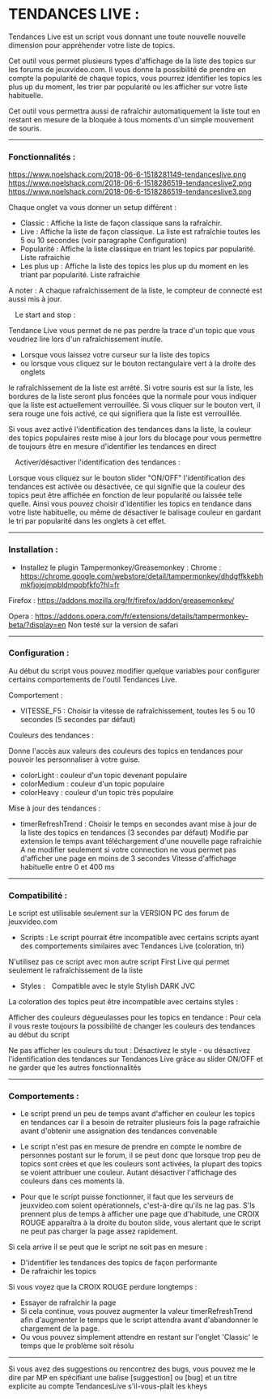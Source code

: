 # TENDANCES LIVE :

Tendances Live est un script vous donnant une toute nouvelle nouvelle dimension pour appréhender votre liste de topics.

Cet outil vous permet plusieurs types d'affichage de la liste des topics sur les forums de jeuxvideo.com.
Il vous donne la possibilité de prendre en compte la popularité de chaque topics, vous pourrez identifier les topics les plus up du moment, les trier par popularité ou les afficher sur votre liste habituelle.

Cet outil vous permettra aussi de rafraîchir automatiquement la liste tout en restant en mesure de la bloquée à tous moments d'un simple mouvement de souris.

__________________________________

### Fonctionnalités :

https://www.noelshack.com/2018-06-6-1518281149-tendanceslive.png https://www.noelshack.com/2018-06-6-1518286519-tendanceslive2.png https://www.noelshack.com/2018-06-6-1518286519-tendanceslive3.png

Chaque onglet va vous donner un setup différent :

* Classic  : Affiche la liste de façon classique sans la rafraîchir.
* Live  : Affiche la liste de façon classique. La liste est rafraîchie toutes les 5 ou 10 secondes 
(voir paragraphe Configuration)
* Popularité  : Affiche la liste classique en triant les topics par popularité. 
Liste rafraichie
* Les plus up  : Affiche la liste des topics les plus up du moment  en les triant par popularité. 
Liste rafraichie

A noter : A chaque rafraîchissement de la liste, le compteur de connecté est aussi mis à jour.

 
Le start and stop :

Tendance Live vous permet de ne pas perdre la trace d'un topic que vous voudriez lire lors d'un rafraîchissement inutile.

* Lorsque vous laissez votre curseur sur la liste des topics
* ou lorsque vous cliquez sur le bouton rectangulaire vert à la droite des onglets  

le rafraîchissement de la liste est arrêté.
Si votre souris est sur la liste, les bordures de la liste seront plus foncées que la normale pour vous indiquer que la liste est actuellement verrouillée.
Si vous cliquer sur le bouton vert, il sera rouge une fois activé, ce qui signifiera que la liste est verrouillée.

Si vous avez activé l'identification des tendances dans la liste, la couleur des topics populaires reste mise à jour lors du blocage pour vous permettre de toujours être en mesure d'identifier les tendances en direct

 
Activer/désactiver l'identification des tendances : 

Lorsque vous cliquez sur le bouton slider "ON/OFF" l'identification des tendances est activée ou désactivée, ce qui signifie que la couleur des topics peut être affichée en fonction de leur popularité ou laissée telle quelle.
Ainsi vous pouvez choisir d'identifier les topics en tendance dans votre liste habituelle, ou même de désactiver le balisage couleur en gardant le tri par popularité dans les onglets à cet effet.

__________________________________

### Installation :


* Installez le plugin Tampermonkey/Greasemonkey :
Chrome : https://chrome.google.com/webstore/detail/tampermonkey/dhdgffkkebhmkfjojejmpbldmpobfkfo?hl=fr

Firefox : https://addons.mozilla.org/fr/firefox/addon/greasemonkey/

Opera : https://addons.opera.com/fr/extensions/details/tampermonkey-beta/?display=en
Non testé sur la version de safari

__________________________________

### Configuration :

Au début du script vous pouvez modifier quelque variables pour configurer certains comportements de l'outil Tendances Live.

Comportement :

- VITESSE_F5 : Choisir la vitesse de rafraîchissement, toutes les 5 ou 10 secondes (5 secondes par défaut)

Couleurs des tendances :

Donne l'accès aux valeurs des couleurs des topics en tendances pour pouvoir les personnaliser à votre guise.

* colorLight : couleur d'un topic devenant populaire
* colorMedium : couleur d'un topic populaire
* colorHeavy : couleur d'un topic très populaire

Mise à jour des tendances :

* timerRefreshTrend : Choisir le temps en secondes avant mise à jour de la liste des topics en tendances (3 secondes par défaut)
Modifie par extension le temps avant téléchargement d'une nouvelle page rafraichie
A ne modifier seulement si votre connection ne vous permet pas d'afficher une page en moins de 3 secondes
Vitesse d'affichage habituelle entre 0 et 400 ms

__________________________________

### Compatibilité :

Le script est utilisable seulement sur la VERSION PC des forum de jeuxvideo.com 

- Scripts :
Le script pourrait être incompatible avec certains scripts ayant des comportements similaires avec Tendances Live (coloration, tri)

N'utilisez pas ce script avec mon autre script First Live qui permet seulement le rafraîchissement de la liste
 
- Styles :
 Compatible avec le style Stylish DARK JVC

La coloration des topics peut être incompatible avec certains styles :

Afficher des couleurs dégueulasses pour les topics en tendance :
Pour cela il vous reste toujours la possibilité de changer les couleurs des tendances au début du script

Ne pas afficher les couleurs du tout : 
Désactivez le style - ou désactivez l'identification des tendances sur Tendances Live grâce au slider ON/OFF et ne garder que les autres fonctionnalités

__________________________________

### Comportements :

- Le script prend un peu de temps avant d'afficher en couleur les topics en tendances car il a besoin de retraiter plusieurs fois la page rafraichie avant d'obtenir une assignation des tendances convenable

- Le script n'est pas en mesure de prendre en compte le nombre de personnes postant sur le forum, il se peut donc que lorsque trop peu de topics sont crées et que les couleurs sont activées, la plupart des topics se voient attribuer une couleur.
Autant désactiver l'affichage des couleurs dans ces moments là.

- Pour que le script puisse fonctionner, il faut que les serveurs de jeuxvideo.com soient opérationnels, c'est-à-dire qu'ils ne lag pas.
S'ls prennent plus de temps à afficher une page que d'habitude, une CROIX ROUGE apparaîtra à la droite du bouton slide, vous alertant que le script ne peut pas charger la page assez rapidement.

Si cela arrive il se peut que le script ne soit pas en mesure :

- D'identifier les tendances des topics de façon performante
- De rafraichir les topics

Si vous voyez que la CROIX ROUGE perdure longtemps :
- Essayer de rafraîchir la page
- Si cela continue, vous pouvez augmenter la valeur timerRefreshTrend afin d'augmenter le temps que le script attendra avant d'abandonner le chargement de la page.
- Ou vous pouvez simplement attendre en restant sur l'onglet 'Classic' le temps que le problème soit résolu

__________________________________
Si vous avez des suggestions ou rencontrez des bugs, vous pouvez me le dire par MP en spécifiant une balise [suggestion] ou [bug] et un titre explicite au compte TendancesLive s'il-vous-plaît les kheys
